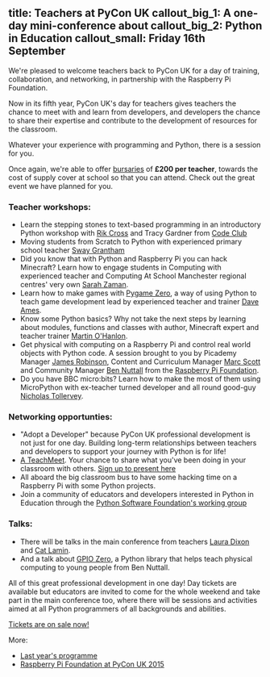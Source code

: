 title: Teachers at PyCon UK
callout_big_1: A one-day mini-conference about
callout_big_2: Python in Education
callout_small: Friday 16th September
---

We're pleased to welcome teachers back to PyCon UK for a day of training,
collaboration, and networking, in partnership with the Raspberry Pi Foundation.

Now in its fifth year, PyCon UK's day for teachers gives teachers the chance to
meet with and learn from developers, and developers the chance to share their
expertise and contribute to the development of resources for the classroom.

Whatever your experience with programming and Python, there is a session for you.

Once again, we're able to offer [bursaries](/teachers/bursaries/) of **£200 per
teacher**, towards the cost of supply cover at school so that you can attend. Check out the great event we have planned for you.

### Teacher workshops:

 * Learn the stepping stones to text-based programming in an introductory Python workshop with [Rik Cross](https://twitter.com/CodeClubRik) and Tracy Gardner from [Code Club](https://www.codeclub.org.uk/)
 * Moving students from Scratch to Python with experienced primary school teacher [Sway Grantham](http://swaygrantham.co.uk/)
 * Did you know that with Python and Raspberry Pi you can hack Minecraft? Learn how to engage students in Computing with experienced teacher and Computing At School Manchester regional centres' very own [Sarah Zaman](https://twitter.com/sezzyann72).
 * Learn how to make games with [Pygame Zero](http://mauveweb.co.uk/posts/2015/05/pygame-zero.html), a way of using Python to teach game development lead by experienced teacher and trainer [Dave Ames](https://twitter.com/davidames?lang=en-gb).
 * Know some Python basics? Why not take the next steps by learning about modules, functions and classes with author, Minecraft expert and teacher trainer [Martin O'Hanlon](http://www.stuffaboutcode.com/).
 * Get physical with computing on a Raspberry Pi and control real world objects with Python code. A session brought to you by Picademy Manager [James Robinson](https://twitter.com/legojames), Content and Curriculum Manager [Marc Scott](https://twitter.com/Coding2Learn) and Community Manager [Ben Nuttall](https://twitter.com/ben_nuttall) from the [Raspberry Pi Foundation](http://raspberrypi.org/education).
 * Do you have BBC micro:bits? Learn how to make the most of them using MicroPython with ex-teacher turned developer and all round good-guy [Nicholas Tollervey](http://ntoll.org/).

### Networking opportunties:

 * "Adopt a Developer" because PyCon UK professional development is not just for one day. Building long-term relationships between teachers and developers to support your journey with Python is for life!
 * [A TeachMeet](teachmeet.md). Your chance to share what you've been doing in your classroom with others. [Sign up to present here](https://docs.google.com/forms/d/e/1FAIpQLSfGyipZX5spxVQm7wZyGbv4TteLMGYNgEheRpfFxkNThsfqNQ/viewform?c=0&w=1)
 * All aboard the big classroom bus to have some hacking time on a Raspberry Pi with some Python projects.
 * Join a community of educators and developers interested in Python in Education through the [Python Software Foundation's working group](https://wiki.python.org/psf/PythonEduWG)

### Talks:

 * There will be talks in the main conference from teachers [Laura Dixon](https://codeboom.wordpress.com/) and [Cat Lamin](https://teachprimarycomputing.wordpress.com/).
 * And a talk about [GPIO Zero](https://www.raspberrypi.org/magpi/gpio-zero-essentials/), a Python library that helps teach physical computing to young people from Ben Nuttall.

All of this great professional development in one day! Day tickets are available but educators are invited to come for the whole weekend and take part in the main conference too, where there will be sessions and activities aimed at all Python
programmers of all backgrounds and abilities.

[Tickets are on sale now!](/tickets/)

More:

 * [Last year's programme](http://2015.pyconuk.org/education/#teachers)
 * [Raspberry Pi Foundation at PyCon UK 2015](https://www.raspberrypi.org/blog/kids-teachers-developers-pyconuk-2015/)
